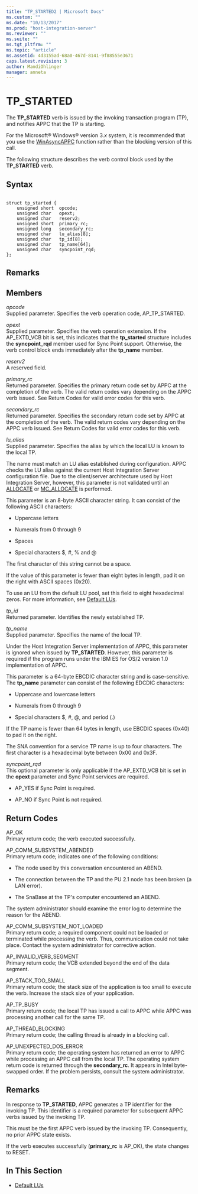 ```yaml
---
title: "TP_STARTED2 | Microsoft Docs"
ms.custom: ""
ms.date: "10/13/2017"
ms.prod: "host-integration-server"
ms.reviewer: ""
ms.suite: ""
ms.tgt_pltfrm: ""
ms.topic: "article"
ms.assetid: 4d3155ad-68a0-467d-8141-9f88555e3671
caps.latest.revision: 3
author: MandiOhlinger
manager: anneta
---
```

# TP_STARTED
The **TP_STARTED** verb is issued by the invoking transaction program (TP), and notifies APPC that the TP is starting.  
  
 For the Microsoft® Windows® version 3.*x* system, it is recommended that you use the [WinAsyncAPPC](../core/winasyncappc.md) function rather than the blocking version of this call.  
  
 The following structure describes the verb control block used by the **TP_STARTED** verb.  
  
## Syntax  
  
```  
  
struct tp_started {  
    unsigned short  opcode;  
    unsigned char   opext;  
    unsigned char   reserv2;  
    unsigned short  primary_rc;  
    unsigned long   secondary_rc;  
    unsigned char   lu_alias[8];  
    unsigned char   tp_id[8];  
    unsigned char   tp_name[64];  
    unsigned char   syncpoint_rqd;  
};   
```  
  
## Remarks  
  
## Members  
 *opcode*  
 Supplied parameter. Specifies the verb operation code, AP_TP_STARTED.  
  
 *opext*  
 Supplied parameter. Specifies the verb operation extension. If the AP_EXTD_VCB bit is set, this indicates that the **tp_started** structure includes the **syncpoint_rqd** member used for Sync Point support. Otherwise, the verb control block ends immediately after the **tp_name** member.  
  
 *reserv2*  
 A reserved field.  
  
 *primary_rc*  
 Returned parameter. Specifies the primary return code set by APPC at the completion of the verb. The valid return codes vary depending on the APPC verb issued. See Return Codes for valid error codes for this verb.  
  
 *secondary_rc*  
 Returned parameter. Specifies the secondary return code set by APPC at the completion of the verb. The valid return codes vary depending on the APPC verb issued. See Return Codes for valid error codes for this verb.  
  
 *lu_alias*  
 Supplied parameter. Specifies the alias by which the local LU is known to the local TP.  
  
 The name must match an LU alias established during configuration. APPC checks the LU alias against the current Host Integration Server configuration file. Due to the client/server architecture used by Host Integration Server, however, this parameter is not validated until an [ALLOCATE](../core/allocate.md) or [MC_ALLOCATE](../core/mc-allocate.md) is performed.  
  
 This parameter is an 8-byte ASCII character string. It can consist of the following ASCII characters:  
  
-   Uppercase letters  
  
-   Numerals from 0 through 9  
  
-   Spaces  
  
-   Special characters $, #, % and @  
  
 The first character of this string cannot be a space.  
  
 If the value of this parameter is fewer than eight bytes in length, pad it on the right with ASCII spaces (0x20).  
  
 To use an LU from the default LU pool, set this field to eight hexadecimal zeros. For more information, see [Default LUs](../core/default-lus.md).  
  
 *tp_id*  
 Returned parameter. Identifies the newly established TP.  
  
 *tp_name*  
 Supplied parameter. Specifies the name of the local TP.  
  
 Under the Host Integration Server implementation of APPC, this parameter is ignored when issued by **TP_STARTED**. However, this parameter is required if the program runs under the IBM ES for OS/2 version 1.0 implementation of APPC.  
  
 This parameter is a 64-byte EBCDIC character string and is case-sensitive. The **tp_name** parameter can consist of the following EDCDIC characters:  
  
-   Uppercase and lowercase letters  
  
-   Numerals from 0 through 9  
  
-   Special characters $, #, @, and period (.)  
  
 If the TP name is fewer than 64 bytes in length, use EBCDIC spaces (0x40) to pad it on the right.  
  
 The SNA convention for a service TP name is up to four characters. The first character is a hexadecimal byte between 0x00 and 0x3F.  
  
 *syncpoint_rqd*  
 This optional parameter is only applicable if the AP_EXTD_VCB bit is set in the **opext** parameter and Sync Point services are required.  
  
-   AP_YES if Sync Point is required.  
  
-   AP_NO if Sync Point is not required.  
  
## Return Codes  
 AP_OK  
 Primary return code; the verb executed successfully.  
  
 AP_COMM_SUBSYSTEM_ABENDED  
 Primary return code; indicates one of the following conditions:  
  
-   The node used by this conversation encountered an ABEND.  
  
-   The connection between the TP and the PU 2.1 node has been broken (a LAN error).  
  
-   The SnaBase at the TP's computer encountered an ABEND.  
  
 The system administrator should examine the error log to determine the reason for the ABEND.  
  
 AP_COMM_SUBSYSTEM_NOT_LOADED  
 Primary return code; a required component could not be loaded or terminated while processing the verb. Thus, communication could not take place. Contact the system administrator for corrective action.  
  
 AP_INVALID_VERB_SEGMENT  
 Primary return code; the VCB extended beyond the end of the data segment.  
  
 AP_STACK_TOO_SMALL  
 Primary return code; the stack size of the application is too small to execute the verb. Increase the stack size of your application.  
  
 AP_TP_BUSY  
 Primary return code; the local TP has issued a call to APPC while APPC was processing another call for the same TP.  
  
 AP_THREAD_BLOCKING  
 Primary return code; the calling thread is already in a blocking call.  
  
 AP_UNEXPECTED_DOS_ERROR  
 Primary return code; the operating system has returned an error to APPC while processing an APPC call from the local TP. The operating system return code is returned through the **secondary_rc**. It appears in Intel byte-swapped order. If the problem persists, consult the system administrator.  
  
## Remarks  
 In response to **TP_STARTED**, APPC generates a TP identifier for the invoking TP. This identifier is a required parameter for subsequent APPC verbs issued by the invoking TP.  
  
 This must be the first APPC verb issued by the invoking TP. Consequently, no prior APPC state exists.  
  
 If the verb executes successfully (**primary_rc** is AP_OK), the state changes to RESET.  
  
## In This Section  
  
-   [Default LUs](../core/default-lus.md)